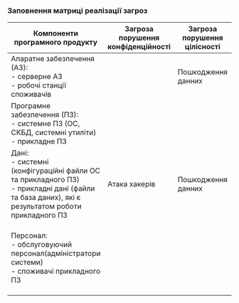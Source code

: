 ### Заповнення матриці реалізації загроз

| Компоненти<br>програмного продукту | Загроза<br>порушення<br>конфіденційності | Загроза<br>порушення<br>цілісності | Загроза<br>порушення<br>доступності |
|---|---|---|---|
| Апаратне забезпечення (АЗ):<br>- серверне АЗ<br>- робочі станції споживачів |  | Пошкодження данних | Відмова серверів |
| Програмне забезпечення (ПЗ):<br>- системне ПЗ (ОС, СКБД, системні утиліти)<br>- прикладне ПЗ |  |  | DoS-атака |
| Дані:<br>- системні (конфігураційні файли ОС та прикладного ПЗ)<br>- прикладні дані (файли та база даних), які є результатом роботи прикладного ПЗ | Атака хакерів | Пошкодження данних |  |
| Персонал:<br>- обслуговуючий персонал(адміністратори системи)<br>- споживачі прикладного ПЗ |  |  | Перевищення максимальної кількості користувачів<br>Відмова від запросу на дозвіл до мікрофону |

